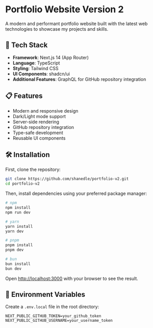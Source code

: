 # Portfolio Website Version 2

A modern and performant portfolio website built with the latest web technologies to showcase my projects and skills.

## 🚀 Tech Stack

- **Framework**: Next.js 14 (App Router)
- **Language**: TypeScript
- **Styling**: Tailwind CSS
- **UI Components**: shadcn/ui
- **Additional Features**: GraphQL for GitHub repository integration

## 📋 Features

- Modern and responsive design
- Dark/Light mode support
- Server-side rendering
- GitHub repository integration
- Type-safe development
- Reusable UI components

## 🛠️ Installation

First, clone the repository:

```bash
git clone https://github.com/shanedle/portfolio-v2.git
cd portfolio-v2
```

Then, install dependencies using your preferred package manager:

```bash
# npm
npm install
npm run dev

# yarn
yarn install
yarn dev

# pnpm
pnpm install
pnpm dev

# bun
bun install
bun dev
```

Open [http://localhost:3000](http://localhost:3000) with your browser to see the result.

## 🔧 Environment Variables

Create a `.env.local` file in the root directory:

```
NEXT_PUBLIC_GITHUB_TOKEN=your_github_token
NEXT_PUBLIC_GITHUB_USERNAME=your_username_token
```
